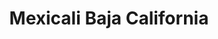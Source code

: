 ---
title: Mexicali Baja California
url: /mexicali-baja-california/
latitude: 32.645
longitude: -115.484
---